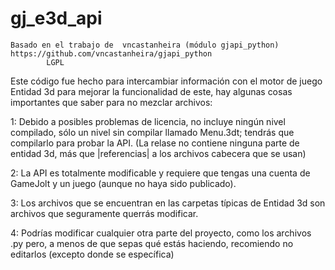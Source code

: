 # gj_e3d_api

	Basado en el trabajo de  vncastanheira (módulo gjapi_python) https://github.com/vncastanheira/gjapi_python 
			LGPL
Este código fue hecho para intercambiar información con el motor de juego Entidad 3d para mejorar la funcionalidad de este, hay algunas cosas importantes que saber para no mezclar archivos: 

  1: Debido a posibles problemas de licencia, no incluye ningún nivel compilado, sólo un nivel sin compilar llamado Menu.3dt; tendrás que compilarlo para probar la API. (La relase no contiene ninguna parte de entidad 3d, más que |referencias| a los archivos cabecera que se usan)
  
  2: La API es totalmente modificable y requiere que tengas una cuenta de GameJolt y un juego (aunque no haya sido publicado). 
  
  3: Los archivos que se encuentran en las carpetas típicas de Entidad 3d son archivos que seguramente querrás modificar. 
  
  4: Podrías modificar cualquier otra parte del proyecto, como los archivos .py pero, a menos de que sepas qué estás haciendo, recomiendo no editarlos (excepto donde se específica) 
